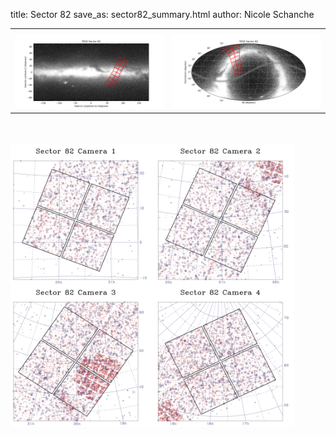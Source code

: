 title: Sector 82
save_as: sector82_summary.html
author: Nicole Schanche


<table>
  <tr>
    <th colspan="2" ></th>
  </tr>
  <tr>
    <td width="50%" style = "text-align: center;">
          <img class="img-responsive" style="max-width:100%;" src="images/sector-plots/tess_galactic_sector_082.png"> 
    </td>
    <td width="50%" style = "text-align: center;">
          <img class="img-responsive" style="max-width:100%;" src="images/sector-plots/tess_icrs_sector_082.png">
    </td>
  </tr>
</table>
<br></br>





<!-- {! data-release-notes/sector_82.html !} -->

<img class="img-responsive" style="max-width:90%;" src="images/sector-plots/sector-plots.082.jpeg">
